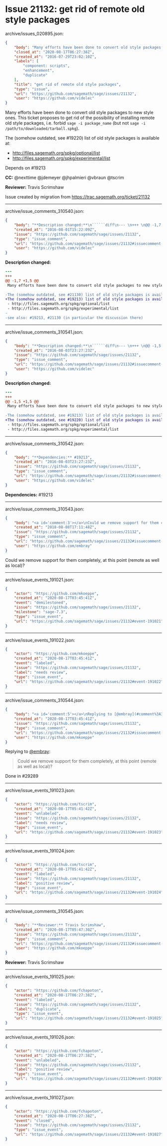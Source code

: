 # Issue 21132: get rid of remote old style packages

archive/issues_020895.json:
```json
{
    "body": "Many efforts have been done to convert old style packages to new style ones. This ticket proposes to get rid of the possibility of installing remote old style packages, i.e. forbid `sage -i package_name` (but not `sage -i /path/to/downloaded/tarball.spkg`).\n\nThe (somehow outdated, see #19220) list of old style packages is available at:\n- http://files.sagemath.org/spkg/optional/list\n- http://files.sagemath.org/spkg/experimental/list\n\nDepends on #19213\n\n**CC:**  @nexttime @jdemeyer @jhpalmieri @vbraun @tscrim\n\n**Reviewer:** Travis Scrimshaw\n\nIssue created by migration from https://trac.sagemath.org/ticket/21132\n\n",
    "closed_at": "2020-08-17T06:27:38Z",
    "created_at": "2016-07-29T23:02:10Z",
    "labels": [
        "component: scripts",
        "enhancement",
        "duplicate"
    ],
    "title": "get rid of remote old style packages",
    "type": "issue",
    "url": "https://github.com/sagemath/sage/issues/21132",
    "user": "https://github.com/videlec"
}
```
Many efforts have been done to convert old style packages to new style ones. This ticket proposes to get rid of the possibility of installing remote old style packages, i.e. forbid `sage -i package_name` (but not `sage -i /path/to/downloaded/tarball.spkg`).

The (somehow outdated, see #19220) list of old style packages is available at:
- http://files.sagemath.org/spkg/optional/list
- http://files.sagemath.org/spkg/experimental/list

Depends on #19213

**CC:**  @nexttime @jdemeyer @jhpalmieri @vbraun @tscrim

**Reviewer:** Travis Scrimshaw

Issue created by migration from https://trac.sagemath.org/ticket/21132





---

archive/issue_comments_310540.json:
```json
{
    "body": "**Description changed:**\n``````diff\n--- \n+++ \n@@ -1,7 +1,5 @@\n Many efforts have been done to convert old style packages to new style ones. This ticket proposes to get rid of the possibility of installing remote old style packages, i.e. forbid `sage -i package_name` (but not `sage -i /path/to/downloaded/tarball.spkg`).\n \n-The (somehow outdated, see #21130) list of old style packages is available at:\n+The (somehow outdated, see #19213) list of old style packages is available at:\n - http://files.sagemath.org/spkg/optional/list\n - http://files.sagemath.org/spkg/experimental/list\n-\n-see also: #19213, #21130 (in particular the discussion there)\n``````\n",
    "created_at": "2016-08-01T15:22:09Z",
    "issue": "https://github.com/sagemath/sage/issues/21132",
    "type": "issue_comment",
    "url": "https://github.com/sagemath/sage/issues/21132#issuecomment-310540",
    "user": "https://github.com/videlec"
}
```

**Description changed:**
``````diff
--- 
+++ 
@@ -1,7 +1,5 @@
 Many efforts have been done to convert old style packages to new style ones. This ticket proposes to get rid of the possibility of installing remote old style packages, i.e. forbid `sage -i package_name` (but not `sage -i /path/to/downloaded/tarball.spkg`).
 
-The (somehow outdated, see #21130) list of old style packages is available at:
+The (somehow outdated, see #19213) list of old style packages is available at:
 - http://files.sagemath.org/spkg/optional/list
 - http://files.sagemath.org/spkg/experimental/list
-
-see also: #19213, #21130 (in particular the discussion there)
``````




---

archive/issue_comments_310541.json:
```json
{
    "body": "**Description changed:**\n``````diff\n--- \n+++ \n@@ -1,5 +1,5 @@\n Many efforts have been done to convert old style packages to new style ones. This ticket proposes to get rid of the possibility of installing remote old style packages, i.e. forbid `sage -i package_name` (but not `sage -i /path/to/downloaded/tarball.spkg`).\n \n-The (somehow outdated, see #19213) list of old style packages is available at:\n+The (somehow outdated, see #19220) list of old style packages is available at:\n - http://files.sagemath.org/spkg/optional/list\n - http://files.sagemath.org/spkg/experimental/list\n``````\n",
    "created_at": "2016-08-03T23:27:23Z",
    "issue": "https://github.com/sagemath/sage/issues/21132",
    "type": "issue_comment",
    "url": "https://github.com/sagemath/sage/issues/21132#issuecomment-310541",
    "user": "https://github.com/videlec"
}
```

**Description changed:**
``````diff
--- 
+++ 
@@ -1,5 +1,5 @@
 Many efforts have been done to convert old style packages to new style ones. This ticket proposes to get rid of the possibility of installing remote old style packages, i.e. forbid `sage -i package_name` (but not `sage -i /path/to/downloaded/tarball.spkg`).
 
-The (somehow outdated, see #19213) list of old style packages is available at:
+The (somehow outdated, see #19220) list of old style packages is available at:
 - http://files.sagemath.org/spkg/optional/list
 - http://files.sagemath.org/spkg/experimental/list
``````




---

archive/issue_comments_310542.json:
```json
{
    "body": "**Dependencies:** #19213",
    "created_at": "2016-08-03T23:27:23Z",
    "issue": "https://github.com/sagemath/sage/issues/21132",
    "type": "issue_comment",
    "url": "https://github.com/sagemath/sage/issues/21132#issuecomment-310542",
    "user": "https://github.com/videlec"
}
```

**Dependencies:** #19213



---

archive/issue_comments_310543.json:
```json
{
    "body": "<a id='comment:3'></a>\nCould we remove support for them completely, at this point (remote as well as local)?",
    "created_at": "2018-08-08T17:11:48Z",
    "issue": "https://github.com/sagemath/sage/issues/21132",
    "type": "issue_comment",
    "url": "https://github.com/sagemath/sage/issues/21132#issuecomment-310543",
    "user": "https://github.com/embray"
}
```

<a id='comment:3'></a>
Could we remove support for them completely, at this point (remote as well as local)?



---

archive/issue_events_191021.json:
```json
{
    "actor": "https://github.com/mkoeppe",
    "created_at": "2020-08-17T03:45:41Z",
    "event": "demilestoned",
    "issue": "https://github.com/sagemath/sage/issues/21132",
    "milestone": "sage-7.3",
    "type": "issue_event",
    "url": "https://github.com/sagemath/sage/issues/21132#event-191021"
}
```



---

archive/issue_events_191022.json:
```json
{
    "actor": "https://github.com/mkoeppe",
    "created_at": "2020-08-17T03:45:41Z",
    "event": "labeled",
    "issue": "https://github.com/sagemath/sage/issues/21132",
    "label": "needs review",
    "type": "issue_event",
    "url": "https://github.com/sagemath/sage/issues/21132#event-191022"
}
```



---

archive/issue_comments_310544.json:
```json
{
    "body": "<a id='comment:5'></a>\nReplying to [@embray](#comment%3A3):\n> Could we remove support for them completely, at this point (remote as well as local)?\n\nDone in #29289",
    "created_at": "2020-08-17T03:45:41Z",
    "issue": "https://github.com/sagemath/sage/issues/21132",
    "type": "issue_comment",
    "url": "https://github.com/sagemath/sage/issues/21132#issuecomment-310544",
    "user": "https://github.com/mkoeppe"
}
```

<a id='comment:5'></a>
Replying to [@embray](#comment%3A3):
> Could we remove support for them completely, at this point (remote as well as local)?

Done in #29289



---

archive/issue_events_191023.json:
```json
{
    "actor": "https://github.com/tscrim",
    "created_at": "2020-08-17T05:41:42Z",
    "event": "unlabeled",
    "issue": "https://github.com/sagemath/sage/issues/21132",
    "label": "needs review",
    "type": "issue_event",
    "url": "https://github.com/sagemath/sage/issues/21132#event-191023"
}
```



---

archive/issue_events_191024.json:
```json
{
    "actor": "https://github.com/tscrim",
    "created_at": "2020-08-17T05:41:42Z",
    "event": "labeled",
    "issue": "https://github.com/sagemath/sage/issues/21132",
    "label": "positive review",
    "type": "issue_event",
    "url": "https://github.com/sagemath/sage/issues/21132#event-191024"
}
```



---

archive/issue_comments_310545.json:
```json
{
    "body": "**Reviewer:** Travis Scrimshaw",
    "created_at": "2020-08-17T05:47:30Z",
    "issue": "https://github.com/sagemath/sage/issues/21132",
    "type": "issue_comment",
    "url": "https://github.com/sagemath/sage/issues/21132#issuecomment-310545",
    "user": "https://github.com/mkoeppe"
}
```

**Reviewer:** Travis Scrimshaw



---

archive/issue_events_191025.json:
```json
{
    "actor": "https://github.com/fchapoton",
    "created_at": "2020-08-17T06:27:38Z",
    "event": "labeled",
    "issue": "https://github.com/sagemath/sage/issues/21132",
    "label": "duplicate",
    "type": "issue_event",
    "url": "https://github.com/sagemath/sage/issues/21132#event-191025"
}
```



---

archive/issue_events_191026.json:
```json
{
    "actor": "https://github.com/fchapoton",
    "created_at": "2020-08-17T06:27:38Z",
    "event": "unlabeled",
    "issue": "https://github.com/sagemath/sage/issues/21132",
    "label": "positive review",
    "type": "issue_event",
    "url": "https://github.com/sagemath/sage/issues/21132#event-191026"
}
```



---

archive/issue_events_191027.json:
```json
{
    "actor": "https://github.com/fchapoton",
    "created_at": "2020-08-17T06:27:38Z",
    "event": "closed",
    "issue": "https://github.com/sagemath/sage/issues/21132",
    "type": "issue_event",
    "url": "https://github.com/sagemath/sage/issues/21132#event-191027"
}
```
